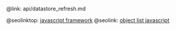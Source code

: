 @link: api/datastore_refresh.md

@seolinktop: [javascript framework](https://webix.com)
@seolink: [object list javascript](https://webix.com/widget/list/)